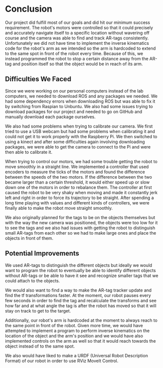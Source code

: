# Conclusion

Our project did fulfill most of our goals and did hit our minimum success requirement. The robot's motors were controlled so that it could precisely and accurately navigate itself to a specific location without wavering off course and the camera was able to find and track AR-tags consistently. Unfortunately we did not have time to implement the inverse kinematics code for the robot's arm as we intended so the arm is hardcoded to extend to the same spot in front of the robot every time. Because of this, we instead programmed the robot to stop a certain distance away from the AR-tag and position itself so that the object would be in reach of its arm. 

## Difficulties We Faced

Since we were working on our personal computers instead of the lab computers, we needed to download ROS and any packages we needed. We had some dependency errors when downloading ROS but was able to fix it by switching from Raspian to Unbuntu. We also had some issues trying to download packages for our project and needed to go on GitHub and manually download each package ourselves.

We also had some problems when trying to calibrate our camera. We first tried to use a USB webcam but had some problems when calibrating it and could not get it to work properly with the Raspberry Pi. We then switched to using a kinect and after some difficulties again involving downloading packages, we were able to get the camera to connect to the Pi and were then able to calibrate it. 

When trying to control our motors, we had some trouble getting the robot to move smoothly in a straight line. We implemented a controller that used encoders to measure the ticks of the motors and found the difference between the speeds of the two motors. If the difference between the two became larger than a certain threshold, it would either speed up or slow down one of the motors in order to rebalance them. The controller at first caused the robot to be very shaky when moving and made it constantly jerk left and right in order to force its trajectory to be straight. After spending a long time playing with values and different kinds of controllers, we were finally able to make the robot move straight smoothly. 

We also originally planned for the tags to be on the objects themselves but with the way the new camera was positioned, the objects were too low for it to see the tags and we also had issues with getting the robot to distinguish small AR-tags from each other so we had to make large ones and place the objects in front of them. 

## Potential Improvements

We used AR-tags to distinguish the different objects but ideally we would want to program the robot to eventually be able to identify different objects without AR-tags or be able to have it see and recognize smaller tags that we could attach to the objects.

We would also want to find a way to make the AR-tag tracker update and find the tf transformations faster. At the moment, our robot pauses every few seconds in order to find the tag and recalculate the transforms and see how far and at what angle the tag is after the robot has moved so that it will stay on track to get to the target.

Additionally, our robot's arm is hardcoded at the moment to always reach to the same point in front of the robot. Given more time, we would have attempted to implement a program to perform inverse kinematics on the location of the object and the arm's position and we would have also implemented controls on the arm as well so that it would reach towards the object instead of to the same spot. 

We also would have liked to make a URDF (Universal Robot Description Format) of our robot in order to use RViz MoveIt Control.
